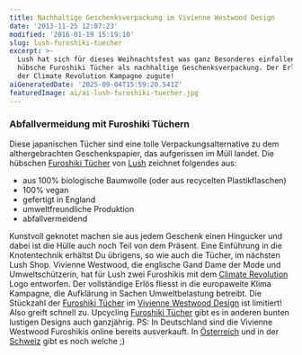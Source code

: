 ```yaml
---
title: Nachhaltige Geschenksverpackung im Vivienne Westwood Design
date: '2013-11-25 12:07:23'
modified: '2016-01-19 15:19:10'
slug: lush-furoshiki-tuecher
excerpt: >-
  Lush hat sich für dieses Weihnachtsfest was ganz Besonderes einfallen lassen:
  hübsche Furoshiki Tücher als nachhaltige Geschenksverpackung. Der Erlös kommt
  der Climate Revolution Kampagne zugute!
aiGeneratedDate: '2025-09-04T15:59:20.541Z'
featuredImage: ai/ai-lush-furoshiki-tuecher.jpg
---
```


### Abfallvermeidung mit Furoshiki Tüchern

Diese japanischen Tücher sind eine tolle Verpackungsalternative zu dem althergebrachten Geschenkspapier, das aufgerissen im Müll landet. Die hübschen [Furoshiki Tücher](http://www.lush-shop.de/furoshiki_61.html) von [Lush](http://www.lush-shop.de/) zeichnet folgendes aus:

*   aus 100% biologische Baumwolle (oder aus recycelten Plastikflaschen)
*   100% vegan
*   gefertigt in England
*   umweltfreundliche Produktion
*   abfallvermeidend

Kunstvoll geknotet machen sie aus jedem Geschenk einen Hingucker und dabei ist die Hülle auch noch Teil von dem Präsent. Eine Einführung in die Knotentechnik erhältst Du übrigens, so wie auch die Tücher, im nächsten Lush Shop. Vivienne Westwood, die englische Gand Dame der Mode und Umweltschützerin, hat für Lush zwei Furoshikis mit dem [Climate Revolution](http://climaterevolution.co.uk/wp/) Logo entworfen. Der vollständige Erlös fliesst in die europaweite Klima Kampagne, die Aufklärung in Sachen Umweltbelastung betreibt. Die Stückzahl der [Furoshiki Tücher](http://www.lush.at/shop/product/category/path/291/climate-revolution) im [Vivienne Westwood Design](http://www.lush.at/shop/product/category/path/291/climate-revolution) ist limitiert! Also greift schnell zu. Upcycling [Furoshiki Tücher](http://www.lush-shop.de/drum-herum.686.0.html) gibt es in anderen bunten lustigen Designs auch ganzjährig. PS: In Deutschland sind die Vivienne Westwood Furoshikis online bereits ausverkauft. In [Österreich](http://www.lush.at/shop/product/category/path/291/climate-revolution) und in der [Schweiz](http://www.lush-shop.ch/verpackung.296.0.html?sid=6avs7p39hl82rjgk4604ahtct5) gibt es noch welche ;)

